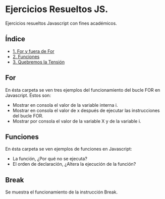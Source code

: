 # Ejercicios Resueltos JS.
Ejercicios resueltos Javascript con fines académicos.

## Índice
- [1. For y fuera de For](#For)
- [2. Funciones](#Funciones)
- [3. Quebremos la Tensión ](#Break)

## For

En ésta carpeta se ven tres ejemplos del funcionamiento del bucle
FOR en Javascript. Éstos son:

- Mostrar en consola el valor de la variable interna i.
- Mostrar en consola el valor de x después de ejecutar las instrucciones
  del bucle FOR.
- Mostrar por consola el valor de la variable X y de la variable i.

## Funciones

 En ésta carpeta se ven ejemplos de funciones en Javascript:
- La función, ¿Por qué no se ejecuta?
- El orden de declaración, ¿Altera la ejecución de la función?

## Break

Se muestra el funcionamiento de la instrucción Break.

